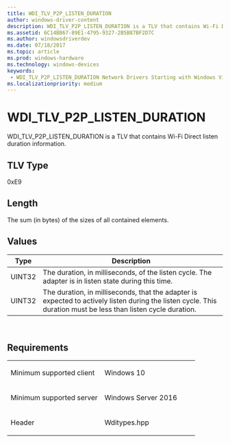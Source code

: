 ```yaml
---
title: WDI_TLV_P2P_LISTEN_DURATION
author: windows-driver-content
description: WDI_TLV_P2P_LISTEN_DURATION is a TLV that contains Wi-Fi Direct listen duration information.
ms.assetid: 6C14BB67-89E1-4795-9327-2B5B87BF2D7C
ms.author: windowsdriverdev 
ms.date: 07/18/2017 
ms.topic: article 
ms.prod: windows-hardware 
ms.technology: windows-devices 
keywords:
 - WDI_TLV_P2P_LISTEN_DURATION Network Drivers Starting with Windows Vista
ms.localizationpriority: medium
---
```


# WDI\_TLV\_P2P\_LISTEN\_DURATION


WDI\_TLV\_P2P\_LISTEN\_DURATION is a TLV that contains Wi-Fi Direct listen duration information.

## TLV Type


0xE9

## Length


The sum (in bytes) of the sizes of all contained elements.

## Values


| Type   | Description                                                                                                                                                    |
|--------|----------------------------------------------------------------------------------------------------------------------------------------------------------------|
| UINT32 | The duration, in milliseconds, of the listen cycle. The adapter is in listen state during this time.                                                           |
| UINT32 | The duration, in milliseconds, that the adapter is expected to actively listen during the listen cycle. This duration must be less than listen cycle duration. |

 

Requirements
------------

<table>
<colgroup>
<col width="50%" />
<col width="50%" />
</colgroup>
<tbody>
<tr class="odd">
<td><p>Minimum supported client</p></td>
<td><p>Windows 10</p></td>
</tr>
<tr class="even">
<td><p>Minimum supported server</p></td>
<td><p>Windows Server 2016</p></td>
</tr>
<tr class="odd">
<td><p>Header</p></td>
<td>Wditypes.hpp</td>
</tr>
</tbody>
</table>

 

 




